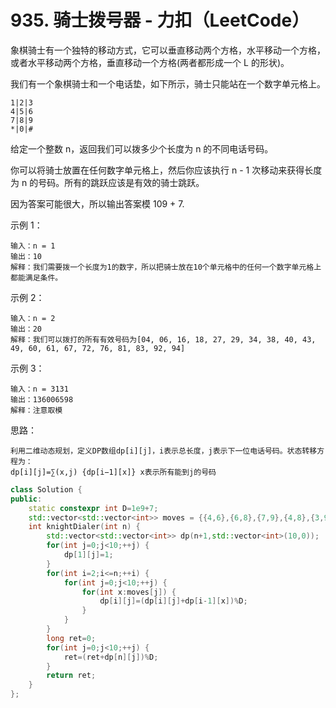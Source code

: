 # 935. 骑士拨号器 - 力扣（LeetCode）

象棋骑士有一个独特的移动方式，它可以垂直移动两个方格，水平移动一个方格，或者水平移动两个方格，垂直移动一个方格(两者都形成一个 L 的形状)。

我们有一个象棋骑士和一个电话垫，如下所示，骑士只能站在一个数字单元格上。
```
1|2|3
4|5|6
7|8|9
*|0|#
```
给定一个整数 n，返回我们可以拨多少个长度为 n 的不同电话号码。

你可以将骑士放置在任何数字单元格上，然后你应该执行 n - 1 次移动来获得长度为 n 的号码。所有的跳跃应该是有效的骑士跳跃。

因为答案可能很大，所以输出答案模 109 + 7.


示例 1：
```
输入：n = 1
输出：10
解释：我们需要拨一个长度为1的数字，所以把骑士放在10个单元格中的任何一个数字单元格上都能满足条件。
```
示例 2：
```
输入：n = 2
输出：20
解释：我们可以拨打的所有有效号码为[04, 06, 16, 18, 27, 29, 34, 38, 40, 43, 49, 60, 61, 67, 72, 76, 81, 83, 92, 94]
```
示例 3：
```
输入：n = 3131
输出：136006598
解释：注意取模
```
思路：
```
利用二维动态规划，定义DP数组dp[i][j]，i表示总长度，j表示下一位电话号码。状态转移方程为：
dp[i][j]=∑(x,j) {dp[i−1][x]} x表示所有能到j的号码
```

```c++
class Solution {
public:
	static constexpr int D=1e9+7;
	std::vector<std::vector<int>> moves = {{4,6},{6,8},{7,9},{4,8},{3,9,0},{},{1,7,0},{2,6},{1,3},{2,4}};
    int knightDialer(int n) {
        std::vector<std::vector<int>> dp(n+1,std::vector<int>(10,0));
        for(int j=0;j<10;++j) {
            dp[1][j]=1;
        }
        for(int i=2;i<=n;++i) {
            for(int j=0;j<10;++j) {
                for(int x:moves[j]) {
                    dp[i][j]=(dp[i][j]+dp[i-1][x])%D;
                }
            }
        }
        long ret=0;
        for(int j=0;j<10;++j) {
            ret=(ret+dp[n][j])%D;
        }
        return ret;
    }
};
```